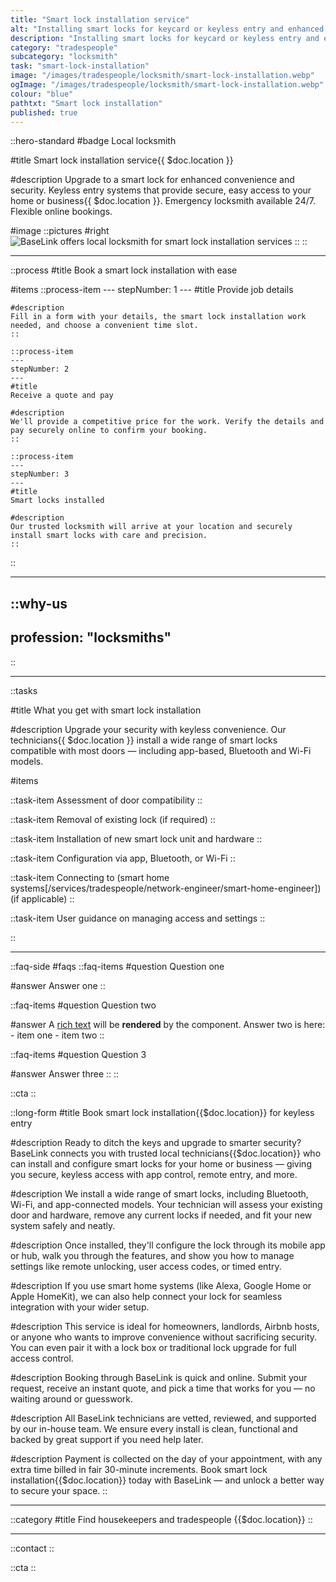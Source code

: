 ```yaml
---
title: "Smart lock installation service"
alt: "Installing smart locks for keycard or keyless entry and enhanced security control"
description: "Installing smart locks for keycard or keyless entry and enhanced security control"
category: "tradespeople"
subcategory: "locksmith"
task: "smart-lock-installation"
image: "/images/tradespeople/locksmith/smart-lock-installation.webp"
ogImage: "/images/tradespeople/locksmith/smart-lock-installation.webp"
colour: "blue"
pathtxt: "Smart lock installation"
published: true
---
```


::hero-standard
#badge
Local locksmith

#title
Smart lock installation service{{ $doc.location }}

#description
Upgrade to a smart lock for enhanced convenience and security. Keyless entry systems that provide secure, easy access to your home or business{{ $doc.location }}. Emergency locksmith available 24/7. Flexible online bookings.

#image
    ::pictures
    #right
    ![BaseLink offers local locksmith for smart lock installation services](/images/tradespeople/locksmith/smart-lock-installation.webp)
    ::
::

---

::process
#title
Book a smart lock installation with ease

#items
    ::process-item
    ---
    stepNumber: 1
    ---
    #title
    Provide job details

    #description
    Fill in a form with your details, the smart lock installation work needed, and choose a convenient time slot.
    ::
    
    ::process-item
    ---
    stepNumber: 2
    ---
    #title
    Receive a quote and pay

    #description
    We'll provide a competitive price for the work. Verify the details and pay securely online to confirm your booking.
    ::

    ::process-item
    ---
    stepNumber: 3
    ---
    #title
    Smart locks installed

    #description
    Our trusted locksmith will arrive at your location and securely install smart locks with care and precision.
    ::
::

---

::why-us
---
profession: "locksmiths"
---
::

---

::tasks

#title
What you get with smart lock installation

#description
Upgrade your security with keyless convenience. Our technicians{{ $doc.location }} install a wide range of smart locks compatible with most doors — including app-based, Bluetooth and Wi-Fi models.

#items

  ::task-item
  Assessment of door compatibility
  ::

  ::task-item
  Removal of existing lock (if required)
  ::

  ::task-item
  Installation of new smart lock unit and hardware
  ::

  ::task-item
  Configuration via app, Bluetooth, or Wi-Fi
  ::

  ::task-item
  Connecting to (smart home systems[/services/tradespeople/network-engineer/smart-home-engineer]) (if applicable)
  ::

  ::task-item
  User guidance on managing access and settings
  ::

::

---

::faq-side
#faqs
  ::faq-items
  #question
  Question one

  #answer
  Answer one
  ::

  ::faq-items
  #question
  Question two

  #answer
  A [rich text](/services/commercial-cleaning) will be **rendered** by the component.
  Answer two is here:
    - item one
    - item two
  ::

  ::faq-items
  #question
  Question 3

  #answer
  Answer three
  ::
::

::cta
::

::long-form
#title
Book smart lock installation{{$doc.location}} for keyless entry

#description
Ready to ditch the keys and upgrade to smarter security? BaseLink connects you with trusted local technicians{{$doc.location}} who can install and configure smart locks for your home or business — giving you secure, keyless access with app control, remote entry, and more.

#description
We install a wide range of smart locks, including Bluetooth, Wi-Fi, and app-connected models. Your technician will assess your existing door and hardware, remove any current locks if needed, and fit your new system safely and neatly.

#description
Once installed, they'll configure the lock through its mobile app or hub, walk you through the features, and show you how to manage settings like remote unlocking, user access codes, or timed entry.

#description
If you use smart home systems (like Alexa, Google Home or Apple HomeKit), we can also help connect your lock for seamless integration with your wider setup.

#description
This service is ideal for homeowners, landlords, Airbnb hosts, or anyone who wants to improve convenience without sacrificing security. You can even pair it with a lock box or traditional lock upgrade for full access control.

#description
Booking through BaseLink is quick and online. Submit your request, receive an instant quote, and pick a time that works for you — no waiting around or guesswork.

#description
All BaseLink technicians are vetted, reviewed, and supported by our in-house team. We ensure every install is clean, functional and backed by great support if you need help later.

#description
Payment is collected on the day of your appointment, with any extra time billed in fair 30-minute increments. Book smart lock installation{{$doc.location}} today with BaseLink — and unlock a better way to secure your space.
::

---

::category
#title
Find housekeepers and tradespeople {{$doc.location}}
::

---

::contact
::

::cta
::